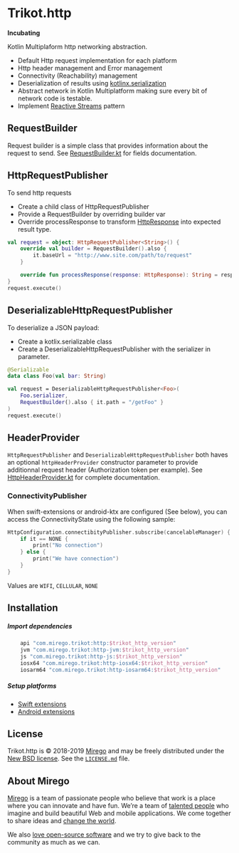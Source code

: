 # Trikot.http

**Incubating**

Kotlin Multiplaform http networking abstraction.
- Default Http request implementation for each platform
- Http header management and Error management
- Connectivity (Reachability) management
- Deserialization of results using [kotlinx.serialization](https://github.com/Kotlin/kotlinx.serialization)
- Abstract network in Kotlin Multiplatform making sure every bit of network code is testable. 
- Implement [Reactive Streams](http://www.reactive-streams.org/) pattern

## RequestBuilder
Request builder is a simple class that provides information about the request to send. See [RequestBuilder.kt](https://github.com/mirego/trikot.http/blob/master/http/src/commonMain/kotlin/com/mirego/trikot/http/RequestBuilder.kt) for fields documentation.

## HttpRequestPublisher
To send http requests
- Create a child class of HttpRequestPublisher
- Provide a RequestBuilder by overriding builder var
- Override processResponse to transform [HttpResponse](https://github.com/mirego/trikot.http/blob/master/http/src/commonMain/kotlin/com/mirego/trikot/http/HttpResponse.kt) into expected result type.
```kotlin
val request = object: HttpRequestPublisher<String>() {
    override val builder = RequestBuilder().also {
        it.baseUrl = "http://www.site.com/path/to/request"
    }

    override fun processResponse(response: HttpResponse): String = response.bodyString ?: ""
}
request.execute()
```

## DeserializableHttpRequestPublisher
To deserialize a JSON payload:
- Create a kotlix.serializable class
- Create a DeserializableHttpRequestPublisher with the serializer in parameter.

```kotlin
@Serializable
data class Foo(val bar: String)

val request = DeserializableHttpRequestPublisher<Foo>(
    Foo.serializer,
    RequestBuilder().also { it.path = "/getFoo" }
)
request.execute()
```

## HeaderProvider
`HttpRequestPublisher` and `DeserializableHttpRequestPublisher` both haves an optional `httpHeaderProvider` constructor parameter to provide additionnal request header (Authorization token per example).
See [HttpHeaderProvider.kt](https://github.com/mirego/trikot.http/blob/master/http/src/commonMain/kotlin/com/mirego/trikot/http/HttpHeaderProvider.kt) for complete documentation.

### ConnectivityPublisher
When swift-extensions or android-ktx are configured (See below), you can access the ConnectivityState using the following sample:

```kotlin
HttpConfiguration.connectibityPublisher.subscribe(cancelableManager) {
    if it == NONE {
        print("No connection")
    } else {
        print("We have connection")
    }
}
```
Values are `WIFI`, `CELLULAR`, `NONE`

## Installation
##### Import dependencies
```groovy
    api "com.mirego.trikot:http:$trikot_http_version"
    jvm "com.mirego.trikot:http-jvm:$trikot_http_version"
    js "com.mirego.trikot:http-js:$trikot_http_version"
    iosx64 "com.mirego.trikot:http-iosx64:$trikot_http_version"
    iosarm64 "com.mirego.trikot:http-iosarm64:$trikot_http_version"
```

##### Setup platforms
- [Swift extensions](./swift-extensions/README.md)
- [Android extensions](./android-ktx/README.md) 

## License

Trikot.http is © 2018-2019 [Mirego](https://www.mirego.com) and may be freely distributed under the [New BSD license](http://opensource.org/licenses/BSD-3-Clause). See the [`LICENSE.md`](https://github.com/mirego/trikot.http/blob/master/LICENSE.md) file.

## About Mirego

[Mirego](https://www.mirego.com) is a team of passionate people who believe that work is a place where you can innovate and have fun. We’re a team of [talented people](https://life.mirego.com) who imagine and build beautiful Web and mobile applications. We come together to share ideas and [change the world](http://www.mirego.org).

We also [love open-source software](https://open.mirego.com) and we try to give back to the community as much as we can.
